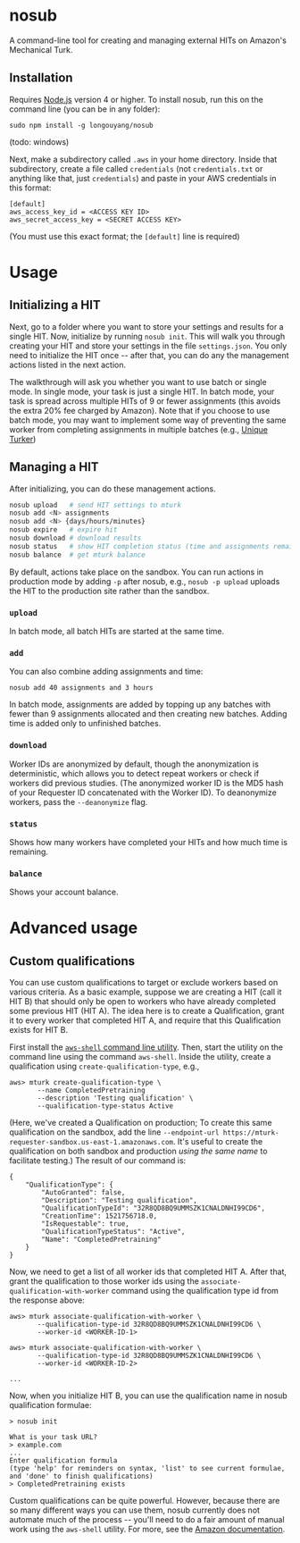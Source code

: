 # nosub

A command-line tool for creating and managing external HITs on Amazon's Mechanical Turk.

## Installation

Requires [Node.js](https://nodejs.org) version 4 or higher.
To install nosub, run this on the command line (you can be in any folder):

```
sudo npm install -g longouyang/nosub
```

(todo: windows)

Next, make a subdirectory called `.aws` in your home directory.
Inside that subdirectory, create a file called `credentials` (not `credentials.txt` or anything like that, just `credentials`) and paste in your AWS credentials in this format:

```
[default]
aws_access_key_id = <ACCESS KEY ID>
aws_secret_access_key = <SECRET ACCESS KEY>
```

(You must use this exact format; the `[default]` line is required)

# Usage

## Initializing a HIT

Next, go to a folder where you want to store your settings and results for a single HIT.
Now, initialize by running `nosub init`.
This will walk you through creating your HIT and store your settings in the file `settings.json`.
You only need to initialize the HIT once -- after that, you can do any the management actions listed in the next action.

The walkthrough will ask you whether you want to use batch or single mode.
In single mode, your task is just a single HIT.
In batch mode, your task is spread across multiple HITs of 9 or fewer assignments (this avoids the extra 20% fee charged by Amazon).
Note that if you choose to use batch mode, you may want to implement some way of preventing the same worker from completing assignments in multiple batches (e.g., [Unique Turker](https://uniqueturker.myleott.com))

## Managing a HIT

After initializing, you can do these management actions.

```sh
nosub upload   # send HIT settings to mturk
nosub add <N> assignments
nosub add <N> {days/hours/minutes}
nosub expire   # expire hit
nosub download # download results
nosub status   # show HIT completion status (time and assignments remaining)
nosub balance  # get mturk balance
```

By default, actions take place on the sandbox. You can run actions in production mode by adding `-p` after nosub, e.g., `nosub -p upload` uploads the HIT to the production site rather than the sandbox.

### `upload`

In batch mode, all batch HITs are started at the same time.

### `add`

You can also combine adding assignments and time:

```
nosub add 40 assignments and 3 hours
```

In batch mode, assignments are added by topping up any batches with fewer than 9 assignments allocated and then creating new batches. Adding time is added only to unfinished batches.

### `download`

Worker IDs are anonymized by default, though the anonymization is deterministic, which allows you to detect repeat workers or check if workers did previous studies. (The anonymized worker ID is the MD5 hash of your Requester ID concatenated with the Worker ID).
To deanonymize workers, pass the `--deanonymize` flag.

### `status`

Shows how many workers have completed your HITs and how much time is remaining.

### `balance`

Shows your account balance.

# Advanced usage

## Custom qualifications

You can use custom qualifications to target or exclude workers based on various criteria.
As a basic example, suppose we are creating a HIT (call it HIT B) that should only be open to workers who have already completed some previous HIT (HIT A).
The idea here is to create a Qualification, grant it to every worker that completed HIT A, and require that this Qualification exists for HIT B.

First install the [`aws-shell` command line utility](https://github.com/awslabs/aws-shell).
Then, start the utility on the command line using the command `aws-shell`.
Inside the utility, create a qualification using `create-qualification-type`, e.g.,

```
aws> mturk create-qualification-type \
       --name CompletedPretraining
       --description 'Testing qualification' \
       --qualification-type-status Active
```

(Here, we've created a Qualification on production;
To create this same qualification on the sandbox, add the line `--endpoint-url https://mturk-requester-sandbox.us-east-1.amazonaws.com`.
It's useful to create the qualification on both sandbox and production *using the same name* to facilitate testing.)
The result of our command is:


```
{
    "QualificationType": {
        "AutoGranted": false,
        "Description": "Testing qualification",
        "QualificationTypeId": "32R8QD8BQ9UMMSZK1CNALDNHI99CD6",
        "CreationTime": 1521756718.0,
        "IsRequestable": true,
        "QualificationTypeStatus": "Active",
        "Name": "CompletedPretraining"
    }
}
```

Now, we need to get a list of all worker ids that completed HIT A.
After that, grant the qualification to those worker ids using the `associate-qualification-with-worker` command using the qualification type id from the response above:

```
aws> mturk associate-qualification-with-worker \
       --qualification-type-id 32R8QD8BQ9UMMSZK1CNALDNHI99CD6 \
       --worker-id <WORKER-ID-1>

aws> mturk associate-qualification-with-worker \
       --qualification-type-id 32R8QD8BQ9UMMSZK1CNALDNHI99CD6 \
       --worker-id <WORKER-ID-2>

...
```

Now, when you initialize HIT B, you can use the qualification name in nosub qualification formulae:

```
> nosub init

What is your task URL?
> example.com
...
Enter qualification formula
(type 'help' for reminders on syntax, 'list' to see current formulae, and 'done' to finish qualifications)
> CompletedPretraining exists
```

Custom qualifications can be quite powerful.
However, because there are so many different ways you can use them, nosub currently does not automate much of the process -- you'll need to do a fair amount of manual work using the `aws-shell` utility.
For more, see the [Amazon documentation](https://docs.aws.amazon.com/AWSMechTurk/latest/AWSMechanicalTurkRequester/Concepts_QualificationsArticle.html).
